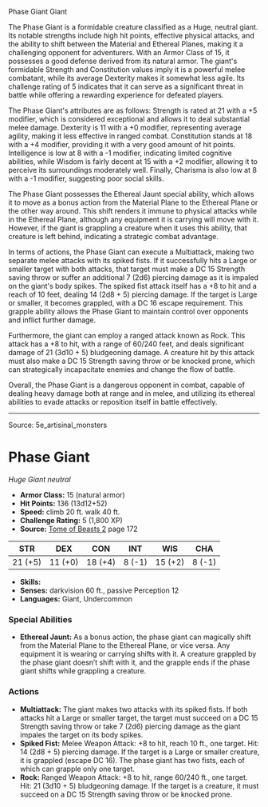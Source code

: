 <MonsterName/>Phase Giant</MonsterName>
<CreatureType/>Giant</CreatureType>

<summary>The Phase Giant is a formidable creature classified as a Huge, neutral giant. Its notable strengths include high hit points, effective physical attacks, and the ability to shift between the Material and Ethereal Planes, making it a challenging opponent for adventurers. With an Armor Class of 15, it possesses a good defense derived from its natural armor. The giant's formidable Strength and Constitution values imply it is a powerful melee combatant, while its average Dexterity makes it somewhat less agile. Its challenge rating of 5 indicates that it can serve as a significant threat in battle while offering a rewarding experience for defeated players.</summary>

<detail>

The Phase Giant's attributes are as follows: Strength is rated at 21 with a +5 modifier, which is considered exceptional and allows it to deal substantial melee damage. Dexterity is 11 with a +0 modifier, representing average agility, making it less effective in ranged combat. Constitution stands at 18 with a +4 modifier, providing it with a very good amount of hit points. Intelligence is low at 8 with a -1 modifier, indicating limited cognitive abilities, while Wisdom is fairly decent at 15 with a +2 modifier, allowing it to perceive its surroundings moderately well. Finally, Charisma is also low at 8 with a -1 modifier, suggesting poor social skills.

The Phase Giant possesses the Ethereal Jaunt special ability, which allows it to move as a bonus action from the Material Plane to the Ethereal Plane or the other way around. This shift renders it immune to physical attacks while in the Ethereal Plane, although any equipment it is carrying will move with it. However, if the giant is grappling a creature when it uses this ability, that creature is left behind, indicating a strategic combat advantage.

In terms of actions, the Phase Giant can execute a Multiattack, making two separate melee attacks with its spiked fists. If it successfully hits a Large or smaller target with both attacks, that target must make a DC 15 Strength saving throw or suffer an additional 7 (2d6) piercing damage as it is impaled on the giant's body spikes. The spiked fist attack itself has a +8 to hit and a reach of 10 feet, dealing 14 (2d8 + 5) piercing damage. If the target is Large or smaller, it becomes grappled, with a DC 16 escape requirement. This grapple ability allows the Phase Giant to maintain control over opponents and inflict further damage.

Furthermore, the giant can employ a ranged attack known as Rock. This attack has a +8 to hit, with a range of 60/240 feet, and deals significant damage of 21 (3d10 + 5) bludgeoning damage. A creature hit by this attack must also make a DC 15 Strength saving throw or be knocked prone, which can strategically incapacitate enemies and change the flow of battle.

Overall, the Phase Giant is a dangerous opponent in combat, capable of dealing heavy damage both at range and in melee, and utilizing its ethereal abilities to evade attacks or reposition itself in battle effectively.</detail>



---

Source: 5e_artisinal_monsters

# Phase Giant

*Huge* *Giant* *neutral*

- **Armor Class:** 15 (natural armor)
- **Hit Points:** 136 (13d12+52)
- **Speed:** climb 20 ft. walk 40 ft.
- **Challenge Rating:** 5 (1,800 XP)
- **Source:** [Tome of Beasts 2](https://koboldpress.com/kpstore/product/tome-of-beasts-2-for-5th-edition) page 172

| STR | DEX | CON | INT | WIS | CHA |
| --- | --- | --- | --- | --- | --- |
| 21 (+5) | 11 (+0) | 18 (+4) | 8 (-1) | 15 (+2) | 8 (-1) |

- **Skills:** 
- **Senses:** darkvision 60 ft., passive Perception 12
- **Languages:** Giant, Undercommon

### Special Abilities

- **Ethereal Jaunt:** As a bonus action, the phase giant can magically shift from the Material Plane to the Ethereal Plane, or vice versa. Any equipment it is wearing or carrying shifts with it. A creature grappled by the phase giant doesn’t shift with it, and the grapple ends if the phase giant shifts while grappling a creature.

### Actions

- **Multiattack:** The giant makes two attacks with its spiked fists. If both attacks hit a Large or smaller target, the target must succeed on a DC 15 Strength saving throw or take 7 (2d6) piercing damage as the giant impales the target on its body spikes.
- **Spiked Fist:** Melee Weapon Attack: +8 to hit, reach 10 ft., one target. Hit: 14 (2d8 + 5) piercing damage. If the target is a Large or smaller creature, it is grappled (escape DC 16). The phase giant has two fists, each of which can grapple only one target.
- **Rock:** Ranged Weapon Attack: +8 to hit, range 60/240 ft., one target. Hit: 21 (3d10 + 5) bludgeoning damage. If the target is a creature, it must succeed on a DC 15 Strength saving throw or be knocked prone.




